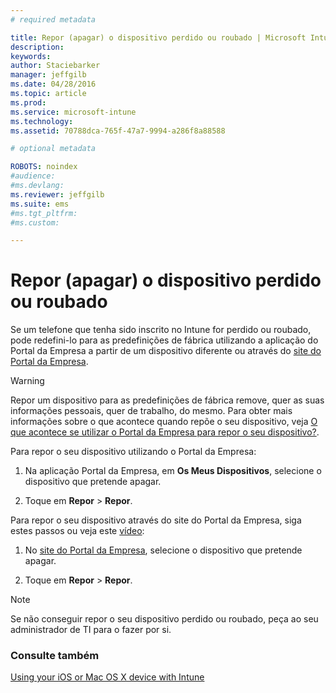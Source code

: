 ```yaml
---
# required metadata

title: Repor (apagar) o dispositivo perdido ou roubado | Microsoft Intune
description:
keywords:
author: Staciebarker
manager: jeffgilb
ms.date: 04/28/2016
ms.topic: article
ms.prod:
ms.service: microsoft-intune
ms.technology:
ms.assetid: 70788dca-765f-47a7-9994-a286f8a88588

# optional metadata

ROBOTS: noindex
#audience:
#ms.devlang:
ms.reviewer: jeffgilb
ms.suite: ems
#ms.tgt_pltfrm:
#ms.custom:

---
```



# Repor (apagar) o dispositivo perdido ou roubado

Se um telefone que tenha sido inscrito no Intune for perdido ou roubado, pode redefini-lo para as predefinições de fábrica utilizando a aplicação do Portal da Empresa a partir de um dispositivo diferente ou através do [site do Portal da Empresa](http://portal.manage.microsoft.com).

> [!WARNING]
> Repor um dispositivo para as predefinições de fábrica remove, quer as suas informações pessoais, quer de trabalho, do mesmo. Para obter mais informações sobre o que acontece quando repõe o seu dispositivo, veja [O que acontece se utilizar o Portal da Empresa para repor o seu dispositivo?](what-happens-if-you-reset-your-device-using-the-company-portal-ios.md).

Para repor o seu dispositivo utilizando o Portal da Empresa:

1.  Na aplicação Portal da Empresa, em **Os Meus Dispositivos**, selecione o dispositivo que pretende apagar.

2.  Toque em **Repor** &gt; **Repor**.

Para repor o seu dispositivo através do site do Portal da Empresa, siga estes passos ou veja este [vídeo](http://aka.ms/jhdjak):

1.  No [site do Portal da Empresa](http://portal.manage.microsoft.com), selecione o dispositivo que pretende apagar.

2.  Toque em **Repor** &gt; **Repor**.
> [!NOTE]
> Se não conseguir repor o seu dispositivo perdido ou roubado, peça ao seu administrador de TI para o fazer por si.

### Consulte também
[Using your iOS or Mac OS X device with Intune](using-your-ios-or-mac-os-x-device-with-intune.md)

<!--HONumber=May16_HO1-->


